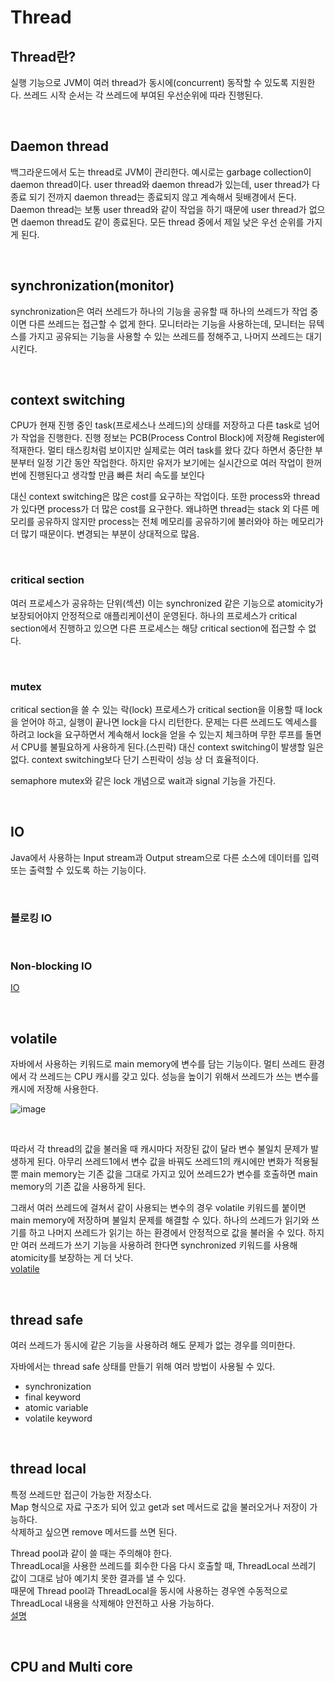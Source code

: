 # Thread
## Thread란?
실행 기능으로 JVM이 여러 thread가 동시에(concurrent) 동작할 수 있도록 지원한다.
쓰레드 시작 순서는 각 쓰레드에 부여된 우선순위에 따라 진행된다.

<br>

## Daemon thread
백그라운드에서 도는 thread로 JVM이 관리한다.
예시로는 garbage collection이 daemon thread이다.
user thread와 daemon thread가 있는데, user thread가 다 종료 되기 전까지 daemon thread는 종료되지 않고 계속해서 뒷배경에서 돈다.
Daemon thread는 보통 user thread와 같이 작업을 하기 때문에 user thread가 없으면 daemon thread도 같이 종료된다.
모든 thread 중에서 제일 낮은 우선 순위를 가지게 된다.

<br>

## synchronization(monitor)
synchronization은 여러 쓰레드가 하나의 기능을 공유할 때 하나의 쓰레드가 작업 중이면 다른 쓰레드는 접근할 수 없게 한다.
모니터라는 기능을 사용하는데, 모니터는 뮤텍스를 가지고 공유되는 기능을 사용할 수 있는 쓰레드를 정해주고, 나머지 쓰레드는 대기 시킨다.

<br>

## context switching
CPU가 현재 진행 중인 task(프로세스나 쓰레드)의 상태를 저장하고 다른 task로 넘어가 작업을 진행한다.
진행 정보는 PCB(Process Control Block)에 저장해 Register에 적재한다.
멀티 태스킹처럼 보이지만 실제로는 여러 task를 왔다 갔다 하면서 중단한 부분부터 일정 기간 동안 작업한다.
하지만 유저가 보기에는 실시간으로 여러 작업이 한꺼번에 진행된다고 생각할 만큼 빠른 처리 속도를 보인다

대신 context switching은 많은 cost를 요구하는 작업이다. 
또한 process와 thread가 있다면 process가 더 많은 cost를 요구한다.
왜냐하면 thread는 stack 외 다른 메모리를 공유하지 않지만 process는 전체 메모리를 공유하기에 불러와야 하는 메모리가 더 많기 때문이다.
변경되는 부분이 상대적으로 많음.

<br>

### critical section
여러 프로세스가 공유하는 단위(섹션)
이는 synchronized 같은 기능으로 atomicity가 보장되어야지 안정적으로 애플리케이션이 운영된다.
하나의 프로세스가 critical section에서 진행하고 있으면 다른 프로세스는 해당 critical section에 접근할 수 없다.

<br>

### mutex
critical section을 쓸 수 있는 락(lock)
프로세스가 critical section을 이용할 때 lock을 얻어야 하고, 실행이 끝나면 lock을 다시 리턴한다.
문제는 다른 쓰레드도 엑세스를 하려고 lock을 요구하면서 계속해서 lock을 얻을 수 있는지 체크하며 무한 루프를 돌면서 CPU를 불필요하게 사용하게 된다.(스핀락) 
대신 context switching이 발생할 일은 없다. context switching보다 단기 스핀락이 성능 상 더 효율적이다.

semaphore
mutex와 같은 lock 개념으로 wait과 signal 기능을 가진다.

<br>

## IO
Java에서 사용하는 Input stream과 Output stream으로 다른 소스에 데이터를 입력 또는 출력할 수 있도록 하는 기능이다.


<br>

### 블로킹 IO


<br>

### Non-blocking IO



[IO](https://limdongjin.github.io/concepts/blocking-non-blocking-io.html#ibm-%E1%84%8B%E1%85%A1%E1%84%90%E1%85%B5%E1%84%8F%E1%85%B3%E1%86%AF)

<br>

## volatile
자바에서 사용하는 키워드로 main memory에 변수를 담는 기능이다.
멀티 쓰레드 환경에서 각 쓰레드는 CPU 캐시를 갖고 있다. 성능을 높이기 위해서 쓰레드가 쓰는 변수를 캐시에 저장해 사용한다.

![image](https://user-images.githubusercontent.com/71559880/124209764-1c4ccc00-db25-11eb-849f-a5d90540e554.png)

<br>

따라서 각 thread의 값을 불러올 때 캐시마다 저장된 값이 달라 변수 불일치 문제가 발생하게 된다.
아무리 쓰레드1에서 변수 값을 바꿔도 쓰레드1의 캐시에만 변화가 적용될 뿐 main memory는 기존 값을 그대로 가지고 있어 쓰레드2가 변수를 호출하면 main memory의 기존 값을 사용하게 된다.

그래서 여러 쓰레드에 걸쳐서 같이 사용되는 변수의 경우 volatile 키워드를 붙이면 main memory에 저장하며 불일치 문제를 해결할 수 있다.
하나의 쓰레드가 읽기와 쓰기를 하고 나머지 쓰레드가 읽기는 하는 환경에서 안정적으로 값을 불러올 수 있다.
하지만 여러 쓰레드가 쓰기 기능을 사용하려 한다면 synchronized 키워드를 사용해 atomicity를 보장하는 게 더 낫다.           
[volatile](https://nesoy.github.io/articles/2018-06/Java-volatile)

<br>

## thread safe
여러 쓰레드가 동시에 같은 기능을 사용하려 해도 문제가 없는 경우를 의미한다.          

자바에서는 thread safe 상태를 만들기 위해 여러 방법이 사용될 수 있다.
- synchronization
- final keyword
- atomic variable
- volatile keyword

<br>

## thread local
특정 쓰레드만 접근이 가능한 저장소다.                
Map 형식으로 자료 구조가 되어 있고 get과 set 메서드로 값을 불러오거나 저장이 가능하다.              
삭제하고 싶으면 remove 메서드를 쓰면 된다.            

Thread pool과 같이 쓸 때는 주의해야 한다.            
ThreadLocal을 사용한 쓰레드를 회수한 다음 다시 호출할 때, ThreadLocal 쓰레기 값이 그대로 남아 예기치 못한 결과를 낼 수 있다.             
때문에 Thread pool과 ThreadLocal을 동시에 사용하는 경우엔 수동적으로 ThreadLocal 내용을 삭제해야 안전하고 사용 가능하다.             
[설명](https://www.baeldung.com/java-threadlocal)

<br>

## CPU and Multi core

<br>
